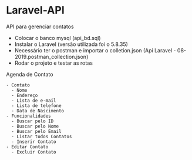 # Laravel-API
API para gerenciar contatos
  
- Colocar o banco mysql (api_bd.sql)
- Instalar o Laravel (versão utilizada foi o 5.8.35)
- Necessário ter o postman e importar o colletion.json (Api Laravel - 08-2019.postman_collection.json)
- Rodar o projeto e testar as rotas

Agenda de Contato

	- Contato
	  - Nome
	  - Endereço
	  - Lista de e-mail
	  - Lista de telefone
	  - Data de Nascimento
	- Funcionalidades
	  - Buscar pelo ID
	  - Buscar pelo Nome
	  - Buscar pelo Email
	  - Listar todos Contatos
	  - Inserir Contato
    - Editar Contato
	  - Excluir Contato
